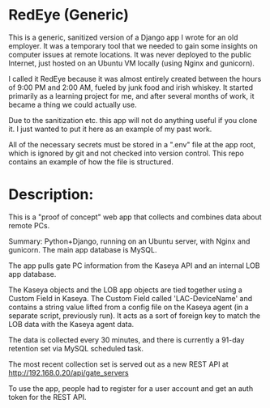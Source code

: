 # RedEye (Generic)

This is a generic, sanitized version of a Django app I wrote for an old employer. It was a temporary tool that we needed to gain some insights on computer issues at remote locations. It was never deployed to the public Internet, just hosted on an Ubuntu VM locally (using Nginx and gunicorn).

I called it RedEye because it was almost entirely created between the hours of 9:00 PM and 2:00 AM, fueled by junk food and irish whiskey. It started primarily as a learning project for me, and after several months of work, it became a thing we could actually use.

Due to the sanitization etc. this app will not do anything useful if you clone it. I just wanted to put it here as an example of my past work.

All of the necessary secrets must be stored in a ".env" file at the app root, which is ignored by git and not checked into version control. This repo contains an example of how the file is structured.

# Description:

This is a "proof of concept" web app that collects and combines data about remote PCs.

Summary: Python+Django, running on an Ubuntu server, with Nginx and gunicorn. The main app database is MySQL.

The app pulls gate PC information from the Kaseya API and an internal LOB app database.

The Kaseya objects and the LOB app objects are tied together using a Custom Field in Kaseya. The Custom Field called 'LAC-DeviceName' and contains a string value lifted from a config file on the Kaseya agent (in a separate script, previously run). It acts as a sort of foreign key to match the LOB data with the Kaseya agent data.

The data is collected every 30 minutes, and there is currently a 91-day retention set via MySQL scheduled task.

The most recent collection set is served out as a new REST API at http://192.168.0.20/api/gate_servers

To use the app, people had to register for a user account and get an auth token for the REST API.
